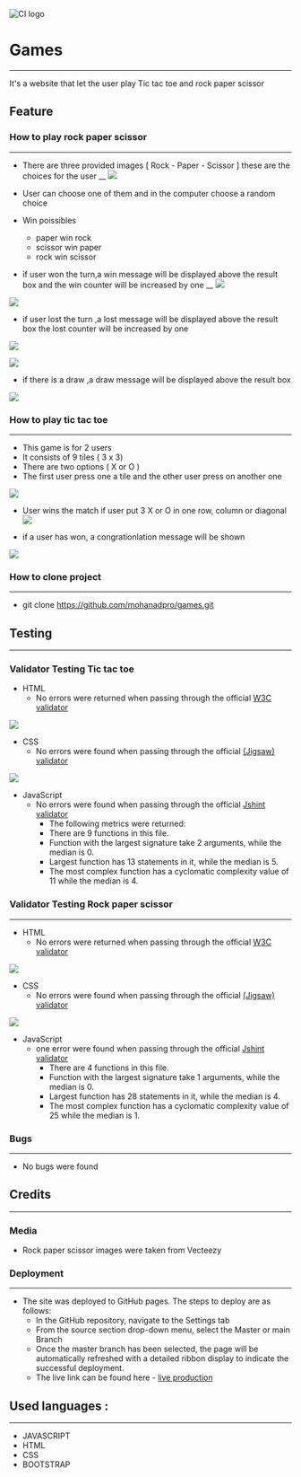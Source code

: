 ![CI logo](assets/images/site-on-different-size.png)
# Games
---
It's a website that let the user play Tic tac toe and rock paper scissor 


## Feature
### How to play rock paper scissor
---
* There are three provided images [ Rock - Paper - Scissor ] these are the choices for the user 
__
![](assets/images/rock-paper-scissor-readme.png)

* User can choose one of them and in the computer choose a random choice 
* Win poissibles
    * paper win rock
    * scissor win paper
    * rock win scissor
* if user won the turn,a win message will be displayed above the result box and the win counter will be increased by one
__
![](assets/images/win.png)

![](assets/images/win-increase.png)

* if user lost the turn ,a lost message will be displayed above the result box the lost counter will be increased by one

![](assets/images/lost.png)

![](assets/images/lost-increase.png)

* if there is a draw ,a draw message will be displayed above the result box

![](assets/images/draw.png)

### How to play tic tac toe
---
* This game is for 2 users 
* It consists of 9 tiles ( 3 x 3)
* There are two options ( X or O )
* The first user press one a tile and the other user press on another one

![](assets/images/tic-tac-toe-readme.png)

* User wins the match if user put 3 X or O in one row, column or diagonal
![](assets/images/tic-tac-toe-win-readme.png)

* if a user has won, a congrationlation message will be shown

![](assets/images/win-message-readme.png)


### How to clone project
---
* git clone https://github.com/mohanadpro/games.git


## Testing
---
### Validator Testing Tic tac toe
* HTML
    * No errors were returned when passing through the official [W3C validator](https://validator.w3.org/#validate_by_input)

![](assets/images/html-files-validation.png)

* CSS
    * No errors were found when passing through the official [(Jigsaw) validator](https://jigsaw.w3.org/css-validator/#validate_by_input)

![](assets/images/css-validation.png)

* JavaScript
    * No errors were found when passing through the official [Jshint validator]()
        * The following metrics were returned:
        * There are 9 functions in this file.
        * Function with the largest signature take 2 arguments, while the median is 0.
        * Largest function has 13 statements in it, while the median is 5.
        * The most complex function has a cyclomatic complexity value of 11 while the median is 4.


### Validator Testing Rock paper scissor
---
* HTML
    * No errors were returned when passing through the official [W3C validator](https://validator.w3.org/#validate_by_input)

![](assets/images/html-files-validation.png)

* CSS
    * No errors were found when passing through the official [(Jigsaw) validator](https://jigsaw.w3.org/css-validator/#validate_by_input)

![](assets/images/css-validation.png)

* JavaScript
    * one error were found when passing through the official [Jshint validator](https://jshint.com/)
        * There are 4 functions in this file.
        * Function with the largest signature take 1 arguments, while the median is 0.
        * Largest function has 28 statements in it, while the median is 4.
        * The most complex function has a cyclomatic complexity value of 25 while the median is 1.

### Bugs
---
* No bugs were found

## Credits 
---
### Media
* Rock paper scissor images were taken from Vecteezy


### Deployment
---
* The site was deployed to GitHub pages. The steps to deploy are as follows:
    * In the GitHub repository, navigate to the Settings tab
    * From the source section drop-down menu, select the Master or main Branch
    * Once the master branch has been selected, the page will be automatically refreshed with a detailed ribbon display to indicate the successful deployment.
    * The live link can be found here - [live production](https://mohanadpro.github.io/games/)


## Used languages :
---
* JAVASCRIPT 
* HTML 
* CSS 
* BOOTSTRAP
